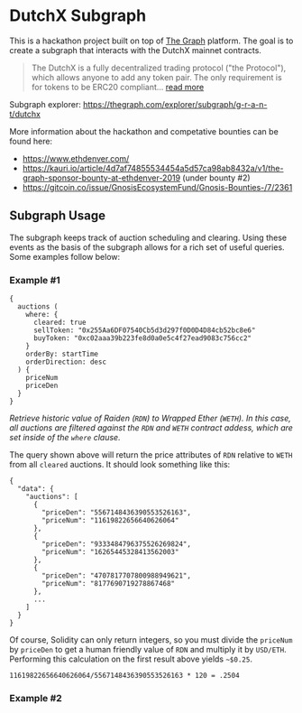 # DutchX Subgraph

This is a hackathon project built on top of [The Graph](https://thegraph.com/) platform. The goal is to create a subgraph that interacts with the DutchX mainnet contracts.

> The DutchX is a fully decentralized trading protocol ("the Protocol"), which allows anyone to add any token pair. The only requirement is for tokens to be ERC20 compliant... [read more](https://github.com/gnosis/dx-contracts)

Subgraph explorer: https://thegraph.com/explorer/subgraph/g-r-a-n-t/dutchx

More information about the hackathon and competative bounties can be found here:

- https://www.ethdenver.com/
- https://kauri.io/article/4d7af74855534454a5d57ca98ab8432a/v1/the-graph-sponsor-bounty-at-ethdenver-2019 (under bounty #2)
- https://gitcoin.co/issue/GnosisEcosystemFund/Gnosis-Bounties-/7/2361

## Subgraph Usage
The subgraph keeps track of auction scheduling and clearing. Using these events as the basis of the subgraph allows for a rich set of useful queries. Some examples follow below:

### Example #1
```
{
  auctions (
    where: {
      cleared: true
      sellToken: "0x255Aa6DF07540Cb5d3d297f0D0D4D84cb52bc8e6"
      buyToken: "0xc02aaa39b223fe8d0a0e5c4f27ead9083c756cc2"
    }
    orderBy: startTime
    orderDirection: desc
  ) {
    priceNum
    priceDen
  }
}
```
*Retrieve historic value of Raiden (`RDN`) to Wrapped Ether (`WETH`). In this case, all auctions are filtered against the `RDN` and `WETH` contract addess, which are set inside of the `where` clause.*

The query shown above will return the price attributes of `RDN` relative to `WETH` from all `cleared` auctions. It should look something like this:

```
{
  "data": {
    "auctions": [
      {
        "priceDen": "5567148436390553526163",
        "priceNum": "11619822656640626064"
      },
      {
        "priceDen": "9333484796375526269824",
        "priceNum": "16265445328413562003"
      },
      {
        "priceDen": "4707817707800988949621",
        "priceNum": "8177690719278867468"
      },
      ...
    ]
  }
}
```

Of course, Solidity can only return integers, so you must divide the `priceNum` by `priceDen` to get a human friendly value of `RDN` and multiply it by `USD/ETH`. Performing this calculation on the first result above yields `~$0.25`.

`11619822656640626064/5567148436390553526163 * 120 = .2504`

### Example #2
